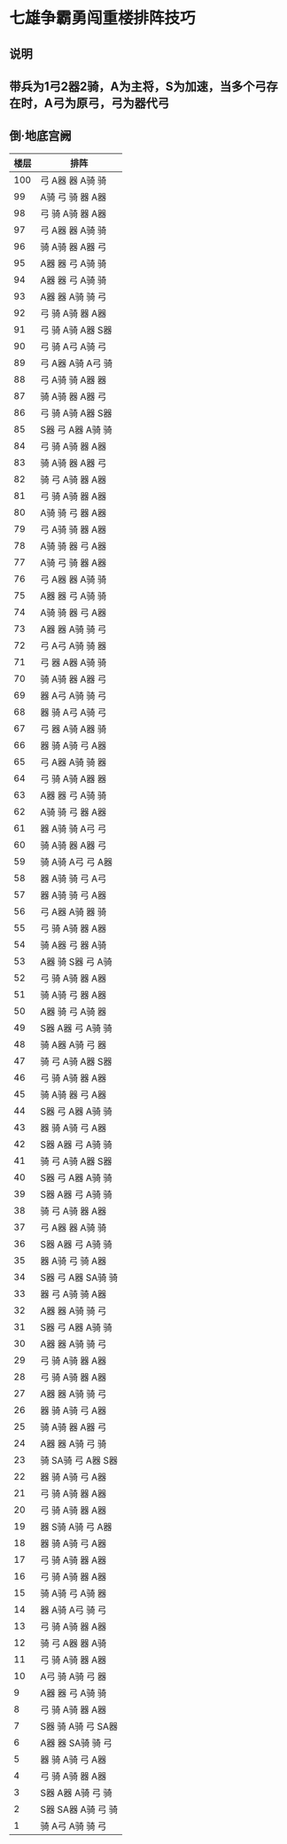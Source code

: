 # 七雄争霸勇闯重楼排阵技巧

## 说明
带兵为1弓2器2骑，A为主将，S为加速，当多个弓存在时，A弓为原弓，弓为器代弓
---


## 倒·地底宫阙

| 楼层      | 排阵 |
| ----------- | ----------- |
|	100	|	弓 A器 器 A骑 骑	|
|	99	|	A骑 弓 骑 器 A器	|
|	98	|	弓 骑 A骑 器 A器	|
|	97	|	弓 A器 器 A骑 骑	|
|	96	|	骑 A骑 器 A器 弓	|
|	95	|	A器 器 弓 A骑 骑	|
|	94	|	A器 器 弓 A骑 骑	|
|	93	|	A器 器 A骑 骑 弓	|
|	92	|	弓 骑 A骑 器 A器	|
|	91	|	弓 骑 A骑 A器 S器	|
|	90	|	弓 骑 A弓 A骑 弓	|
|	89	|	弓 A器 A骑 A弓 骑	|
|	88	|	弓 A骑 骑 A器 器	|
|	87	|	骑 A骑 器 A器 弓	|
|	86	|	弓 骑 A骑 A器 S器	|
|	85	|	S器 弓 A器 A骑 骑	|
|	84	|	弓 骑 A骑 器 A器	|
|	83	|	骑 A骑 器 A器 弓	|
|	82	|	骑 弓 A骑 器 A器	|
|	81	|	弓 骑 A骑 器 A器	|
|	80	|	A骑 骑 弓 器 A器 	|
|	79	|	弓 A骑 骑 器 A器 	|
|	78	|	A骑 骑 器 弓 A器 	|
|	77	|	A骑 弓 骑 器 A器 	|
|	76	|	弓 A器 器 A骑 骑 	|
|	75	|	A器 器 弓 A骑 骑 	|
|	74	|	A骑 骑 器 弓 A器 	|
|	73	|	A器 器 A骑 骑 弓 	|
|	72	|	弓 A弓 A骑 骑 器 	|
|	71	|	弓 器 A器 A骑 骑 	|
|	70	|	骑 A骑 器 A器 弓 	|
|	69	|	器 A弓 A骑 骑 弓 	|
|	68	|	器 骑 A弓 A骑 弓 	|
|	67	|	弓 器 A骑 A器 骑 	|
|	66	|	器 骑 A骑 弓 A器 	|
|	65	|	弓 A器 A骑 骑 器 	|
|	64	|	弓 骑 A骑 A器 器 	|
|	63	|	A器 器 弓 A骑 骑 	|
|	62	|	A骑 骑 弓 器 A器 	|
|	61	|	器 A骑 骑 A弓 弓	|
|	60	|	骑 A骑 器 A器 弓 	|
|	59	|	骑 A骑 A弓 弓 A器 	|
|	58	|	器 A骑 骑 弓 A弓 	|
|	57	|	器 A骑 骑 弓 A器 	|
|	56	|	弓 A器 A骑 器 骑 	|
|	55	|	弓 骑 A骑 器 A器 	|
|	54	|	骑 A器 弓 器 A骑 	|
|	53	|	A器 骑 S器 弓 A骑 	|
|	52	|	弓 骑 A骑 器 A器 	|
|	51	|	骑 A骑 弓 器 A器 	|
|	50	|	A器 骑 弓 A骑 器 	|
|	49	|	S器 A器 弓 A骑 骑 	|
|	48	|	骑 A器 A骑 弓 器 	|
|	47	|	骑 弓 A骑 A器 S器 	|
|	46	|	弓 骑 A骑 器 A器 	|
|	45	|	骑 A骑 器 弓 A器 	|
|	44	|	S器 弓 A器 A骑 骑 	|
|	43	|	器 骑 A骑 弓 A器 	|
|	42	|	S器 A器 弓 A骑 骑 	|
|	41	|	骑 弓 A骑 A器 S器 	|
|	40	|	S器 弓 A器 A骑 骑 	|
|	39	|	S器 A器 弓 A骑 骑 	|
|	38	|	骑 弓 A骑 器 A器 	|
|	37	|	弓 A器 器 A骑 骑 	|
|	36	|	S器 A器 弓 A骑 骑 	|
|	35	|	器 A骑 弓 骑 A器 	|
|	34	|	S器 弓 A器 SA骑 骑 	|
|	33	|	器 弓 A骑 骑 A器 	|
|	32	|	A器 器 A骑 骑 弓 	|
|	31	|	S器 弓 A器 A骑 骑 	|
|	30	|	A器 器 A骑 骑 弓 	|
|	29	|	弓 骑 A骑 器 A器 	|
|	28	|	弓 骑 A骑 器 A器 	|
|	27	|	A器 器 A骑 骑 弓 	|
|	26	|	器 骑 A骑 弓 A器 	|
|	25	|	骑 A骑 器 A器 弓 	|
|	24	|	A器 器 A骑 弓 骑 	|
|	23	|	骑 SA骑 弓 A器 S器 	|
|	22	|	器 骑 A骑 弓 A器 	|
|	21	|	弓 骑 A骑 器 A器 	|
|	20	|	弓 骑 A骑 器 A器 	|
|	19	|	器 S骑 A骑 弓 A器 	|
|	18	|	器 骑 A骑 弓 A器 	|
|	17	|	弓 骑 A骑 器 A器 	|
|	16	|	弓 骑 A骑 器 A器 	|
|	15	|	骑 A骑 弓 A骑 器 	|
|	14	|	器 A骑 A弓 骑 弓 	|
|	13	|	弓 骑 A骑 器 A器 	|
|	12	|	骑 弓 A器 器 A骑 	|
|	11	|	弓 骑 A骑 器 A器 	|
|	10	|	A弓 骑 A骑 弓 器	|
|	9	|	A器 器 弓 A骑 骑 	|
|	8	|	弓 骑 A骑 器 A器 	|
|	7	|	S器 骑 A骑 弓 SA器 	|
|	6	|	A器 器 SA骑 骑 弓 	|
|	5	|	器 骑 A骑 弓 A器 	|
|	4	|	弓 骑 A骑 器 A器 	|
|	3	|	S器 A器 A骑 弓 骑 	|
|	2	|	S器 SA器 A骑 弓 骑 	|
|	1	|	骑 A弓 A骑 骑 弓 	|
